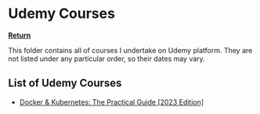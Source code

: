 # Udemy Courses

**[Return][back]**

This folder contains all of courses I undertake on Udemy platform. They are not listed under any particular
order, so their dates may vary.

## List of Udemy Courses

- [Docker & Kubernetes: The Practical Guide [2023 Edition]][u-docker]

<!--                              WHY THE REFERENCES IN ENGLISH?                               -->
<!-- You'll notice that the below references are in English.                                   -->
<!-- It was done this way so the exact hyperlinks among all languages can easily identifiable. -->
[back]: ../README.EN.md
[u-docker]:./Docker-and-Kubernetes-The-Practical-Guide/README.EN.md
